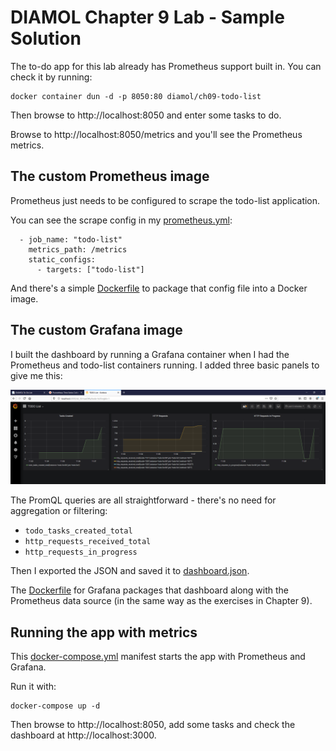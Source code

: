 # DIAMOL Chapter 9 Lab - Sample Solution

The to-do app for this lab already has Prometheus support built in. You can check it by running:

```
docker container dun -d -p 8050:80 diamol/ch09-todo-list
```

Then browse to http://localhost:8050 and enter some tasks to do.

Browse to http://localhost:8050/metrics and you'll see the Prometheus metrics.

## The custom Prometheus image

Prometheus just needs to be configured to scrape the todo-list application.

You can see the scrape config in my [prometheus.yml](./prometheus/prometheus.yml):

```
  - job_name: "todo-list"
    metrics_path: /metrics
    static_configs:
      - targets: ["todo-list"]
```

And there's a simple [Dockerfile](./prometheus/Dockerfile) to package that config file into a Docker image.

## The custom Grafana image

I built the dashboard by running a Grafana container when I had the Prometheus and todo-list containers running. I added three basic panels to give me this:

![Grafana dashboard for the to-do list app](./dashboard.png)

The PromQL queries are all straightforward - there's no need for aggregation or filtering:

- `todo_tasks_created_total`
- `http_requests_received_total`
- `http_requests_in_progress`

Then I exported the JSON and saved it to [dashboard.json](./grafana/dashboard.json).

The [Dockerfile](./grafana/Dockerfile) for Grafana packages that dashboard along with the Prometheus data source (in the same way as the exercises in Chapter 9).

## Running the app with metrics

This [docker-compose.yml](docker-compose.yml) manifest starts the app with Prometheus and Grafana.

Run it with:

```
docker-compose up -d
```

Then browse to http://localhost:8050, add some tasks and check the dashboard at http://localhost:3000.
